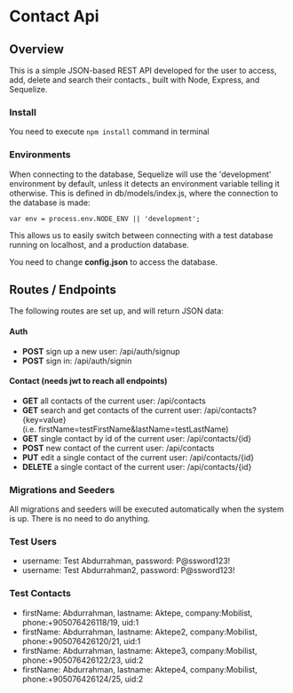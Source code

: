 # Contact Api

## Overview

This is a simple JSON-based REST API developed for the user to access, add, delete and search their contacts., built with Node, Express, and Sequelize.

### Install

You need to execute `npm install` command in terminal

### Environments
When connecting to the database, Sequelize will use the 'development' environment by default, unless it detects an environment variable telling it otherwise. This is defined in db/models/index.js, where the connection to the database is made:

	var env = process.env.NODE_ENV || 'development';

This allows us to easily switch between connecting with a test database running on localhost, and a production database.

You need to change **config.json** to access the database.

## Routes / Endpoints
The following routes are set up, and will return JSON data:

#### Auth
+ **POST** sign up a new user: /api/auth/signup
+ **POST** sign in: /api/auth/signin

#### Contact (needs jwt to reach all endpoints)
+ **GET** all contacts of the current user: /api/contacts
+ **GET** search and get contacts of the current user: /api/contacts?{key=value}<br />
(i.e. firstName=testFirstName&lastName=testLastName)
+ **GET** single contact by id of the current user: /api/contacts/{id}
+ **POST** new contact of the current user: /api/contacts
+ **PUT** edit a single contact of the current user: /api/contacts/{id}
+ **DELETE** a single contact of the current user: /api/contacts/{id}

### Migrations and Seeders
All migrations and seeders will be executed automatically when the system is up. There is no need to do anything.

### Test Users

+ username: Test Abdurrahman, password: P@ssword123!
+ username: Test Abdurrahman2, password: P@ssword123!

### Test Contacts

+ firstName: Abdurrahman, lastname: Aktepe, company:Mobilist, phone:+905076426118/19, uid:1
+ firstName: Abdurrahman, lastname: Aktepe2, company:Mobilist, phone:+905076426120/21, uid:1
+ firstName: Abdurrahman, lastname: Aktepe3, company:Mobilist, phone:+905076426122/23, uid:2
+ firstName: Abdurrahman, lastname: Aktepe4, company:Mobilist, phone:+905076426124/25, uid:2